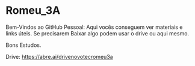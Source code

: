 # Romeu_3A

Bem-Vindos ao GitHub Pessoal:
Aqui vocês conseguem ver materiais e links úteis.
Se precisarem Baixar algo podem usar o drive ou aqui mesmo.

Bons Estudos.

Drive: https://abre.ai/drivenovotecromeu3a
